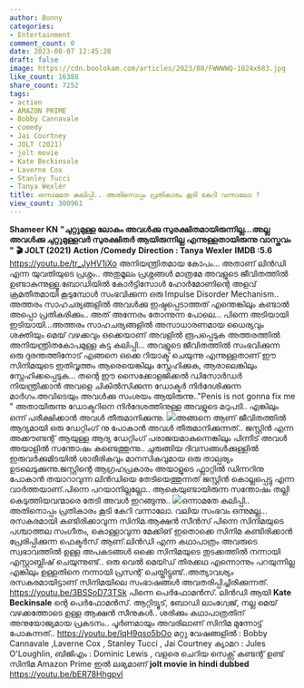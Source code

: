 ```yaml
---
author: Bonny
categories:
- Entertainment
comment_count: 0
date: 2023-08-07 12:45:28
draft: false
image: https://cdn.boolokam.com/articles/2023/08/FWWWWQ-1024x683.jpg
like_count: 16388
share_count: 7252
tags:
- action
- AMAZON PRIME
- Bobby Cannavale
- comedy
- Jai Courtney
- JOLT (2021)
- jolt movie
- Kate Beckinsale
- Laverne Cox
- Stanley Tucci
- Tanya Wexler
title: ഒന്നാമതേ കലിപ്പി.. അതിനൊപ്പം പ്രതികാരം കൂടി കേറി വന്നാലോ ?
view_count: 300961
---
```


**Shameer KN** **"ചുറ്റുമുള്ള ലോകം അവൾക്കു സുരക്ഷിതമായിരുന്നില്ല...അല്ല അവൾക്കു ചുറ്റുമുള്ളവർ സുരക്ഷിതർ ആയിരുന്നില്ല എന്നുള്ളതായിരുന്നു വാസ്തവം "** **🎬 JOLT (2021)** **Action /Comedy** **Direction : Tanya Wexler** **IMDB :5.6** https://youtu.be/tr_JyHV1iXo അനിയന്ത്രിതമായ കോപം... അതാണ്‌ ലിൻഡി എന്ന യുവതിയുടെ പ്രശ്നം.. അതുമൂലം പ്രശ്നങ്ങൾ മാത്രമേ അവളുടെ ജീവിതത്തിൽ ഉണ്ടാകുന്നുള്ളൂ.ബോഡിയിൽ കോർട്ടിസോൾ ഹോർമോണിന്റെ അളവ് ക്രമതീതമായി കൂടുമ്പോൾ സംഭവിക്കുന്ന ഒരു Impulse Disorder Mechanism.. അത്തരം സാഹചര്യങ്ങളിൽ അവൾക്കു ഇഷ്ടപ്പെടാത്തത് എന്തെങ്കിലും കണ്ടാൽ അപ്പൊ പ്രതികരിക്കും.. അത് അന്നേരം തോന്നുന്ന പോലെ... പിന്നെ അടിയായി ഇടിയായി...അത്തരം സാഹചര്യങ്ങളിൽ അസാധാരണമായ ധൈര്യവും ശക്തിയും മെയ് വഴക്കവും ഒക്കെയാണ് അവളിൽ രൂപപ്പെടുക [](http://13.232.38.164/wp-content/uploads/2023/08/WWWEE.jpg)അത്തരത്തിൽ അനിയന്ത്രിതകോപമുള്ള കട്ട കലിപ്പി... അവളുടെ ജീവിതത്തിൽ സംഭവിക്കുന്ന ഒരു ദുരന്തത്തിനോട് എങ്ങനെ ഒക്കെ റിയാക്ട് ചെയുന്നു എന്നുള്ളതാണ് ഈ സിനിമയുടെ ഇതിവൃത്തം ആരെയെങ്കിലും സ്നേഹിക്കുക, ആരാലെങ്കിലും സ്നേഹിക്കപ്പെടുക... തന്റെ ഈ സൈക്കോളജിക്കൽ ഡിസോർഡർ നിയന്ത്രിക്കാൻ അവളെ ചികിൽസിക്കുന്ന ഡോക്ടർ നിർദേശിക്കുന്ന മാർഗം.അവിടെയും അവൾക്കു സംശയം ആയിരുന്നു.."Penis is not gonna fix me " അതായിരുന്നു ഡോക്ടറിനെ നിർദേശത്തിനുള്ള അവളുടെ മറുപടി.. എങ്കിലും ഒന്ന് പരീക്ഷിക്കാൻ അവൾ തീരുമാനിക്കുന്നു. [![](https://cdn.boolokam.com/articles/2023/08/FWWWWQ-1024x683.jpg)](http://13.232.38.164/wp-content/uploads/2023/08/FWWWWQ-scaled-1.jpg)അങ്ങനെ ആണ് ജീവിതത്തിൽ ആദ്യമായി ഒരു ഡേറ്റിംഗ് നു പോകാൻ അവൾ തീരുമാനിക്കുന്നത്.. ജസ്റ്റിൻ എന്ന അക്കൗണ്ടന്റ് ആയുള്ള ആദ്യ ഡേറ്റിംഗ് പരാജയമാകുന്നെങ്കിലും പിന്നീട് അവൾ അയാളിൽ സന്തോഷം കണ്ടെത്തുന്നു.. ചുരുങ്ങിയ ദിവസങ്ങൾക്കുള്ളിൽ ഇരുവർക്കുമിടയിൽ ശാരീരികവും മാനസികവുമായ ഒരു താല്പര്യം ഉടലെടുക്കുന്നു.ജസ്റ്റിന്റെ ആഗ്രഹപ്രകാരം അയാളുടെ ഫ്ലാറ്റിൽ ഡിന്നറിനു പോകാൻ തയാറാവുന്ന ലിൻഡിയെ തേടിയെത്തുന്നത് ജസ്റ്റിൻ കൊല്ലപ്പെട്ടു എന്ന വാർത്തയാണ്.പിന്നെ പറയാനില്ലല്ലോ.. ആകെയുണ്ടായിരുന്ന സന്തോഷം തല്ലി കെടുത്തിയവന്മാരെ തേടി അവൾ ഇറങ്ങുന്നു.. [![](http://13.232.38.164/wp-content/uploads/2023/08/WWE-1.jpg)](http://13.232.38.164/wp-content/uploads/2023/08/WWE-1.jpg)ഒന്നാമതേ കലിപ്പി.. അതിനൊപ്പം പ്രതികാരം കൂടി കേറി വന്നാലോ. വലിയ സംഭവം ഒന്നുമല്ല... രസകരമായി കണ്ടിരിക്കാവുന്ന സിനിമ.ആക്ഷൻ സീൻസ് പിന്നെ സിനിമയുടെ പശ്ചാത്തല സംഗീതം, കൊള്ളാവുന്ന മേക്കിങ് ഇതൊക്കെ സിനിമ കണ്ടിരിക്കാൻ പ്രേരിപ്പിക്കുന്ന ഫെക്ടർസ് ആണ്.ലിൻഡി എന്ന കഥാപാത്രം അവരുടെ സ്വഭാവത്തിൽ ഉള്ള അപകടങ്ങൾ ഒക്കെ സിനിമയുടെ തുടക്കത്തിൽ നന്നായി എസ്റ്റാബ്ലിഷ്‌ ചെയുന്നുണ്ട്.. ഒരു വെൽ മെയ്ഡ് തിരക്കഥ എന്നൊന്നും പറയുന്നില്ല എങ്കിലും ഉള്ളതിനെ നന്നായി പ്രസന്റ് ചെയ്തിട്ടുണ്ട്..അത്യാവശ്യം രസകരമായിട്ടാണ് സിനിമയിലെ സംഭാഷങ്ങൾ അവതരിപ്പിച്ചിരിക്കുന്നത്. https://youtu.be/3BSSoD73TSk പിന്നെ പെർഫോമൻസ്. ലിൻഡി ആയി **Kate Beckinsale** ന്റെ പെർഫോമൻസ്. ആറ്റിട്യൂട്, ബോഡി ലാംഗ്വേജ്, നല്ല മെയ് വഴക്കത്തോടെ ഉള്ള ആക്ഷൻ സീനുകൾ.. ശരിക്കും കഥാപാത്രതിന് അനുയോജ്യമായ പ്രകടനം.. പൂർണമായും അവരിലാണ് സിനിമ മുന്നോട്ട് പോകുന്നത്.. https://youtu.be/lqH9qso5bOo മറ്റു വേഷങ്ങളിൽ : Bobby Cannavale ,Laverne Cox , Stanley Tucci , Jai Courtney ക്യാമറ : Jules O'Loughlin, ബിജിഎം : Dominic Lewis , വളരെ ചെറിയ സെക്സ് കണ്ടന്റ് ഉണ്ട് സിനിമ Amazon Prime ഇൽ ലഭ്യമാണ് **jolt movie in hindi dubbed** https://youtu.be/bER78HhgpvI